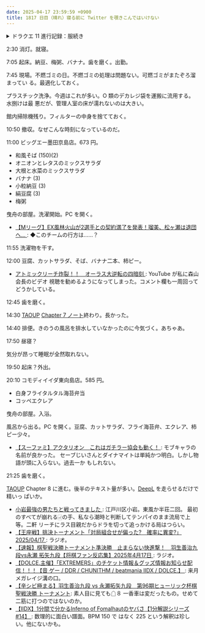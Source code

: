 ```yaml
---
date: 2025-04-17 23:59:59 +0900
title: 1817 日目（晴れ）寝る前に Twitter を覗きこんではいけない
---
```


<details><summary>ドラクエ 11 進行記録：服続き</summary>
<p>今晩の鍛冶実績は次のとおり：</p>
<pre>
騎士団の服 +2 鍛冶 done レッドベリー補充  
まじょの服 0/+1/+2 done 鍛冶 サバンナの水補充  
プリティエプロン 0/+2 done 鍛冶 ようせいの綿花補充  
ラブリーエプロン 0/+2 done 鍛冶  
大海賊のマント 0/+1/+2 done 鍛冶 ようせいの綿花補充  
バニースーツ 0/+1/+2 done 鍛冶  
おしゃれなスーツ 0/+1/+2 done 鍛冶  
ハンサムスーツ 0/+1/+2 done 鍛冶  
まじないしの服 +1/+2 done 鍛冶 サバンナの水補充  
ユグノアのマント 0 done 鍛冶  
しっこくのマント +1/+2 done 在庫  
ひかりのドレス +1/+2 done 鍛冶 かがやきそう補充  
はぐれメタルベスト 0/+1/+2 done 鍛冶  
大海賊のコート +1/+2 done 在庫  
聖女のドレス 0/+1/+2 done 鍛冶 なないろのまゆ ホワイトパール かがみ石補充  
王者のマント +1/+2 done 鍛冶 マグマの石補充  
戦姫のドレス 0/+1/+2 done 鍛冶 みかわしそう補充  
ジェネラルマント 0/+1/+2 done 鍛冶  
カリスマスーツ 0/+1/+2 done 鍛冶  
大樹のマント 0/+1/+2 done 鍛冶  
神のおどりこの服 +1/+2 done 在庫  
アテナのころも 0/+1/+2 done 鍛冶 にじいろの布 ホワイトパール かがみ石  
ミネルヴァドレス 0/+1/+2 done 鍛冶 なないろのまゆ みかわしそう  
マーシャルマント 0/+1/+2 done 鍛冶  
そうてんのトーガ 0/+1/+2 done 鍛冶 青い宝石  
ゼウスのマント 0/+1/+2 done 鍛冶  
</pre>
<p>補充と書いてある原料は時間を見て狩猟採集しに行きたいもの。時間がかかるものは購買する。
例えばかがやきそうを途中で調達しに鍛冶を中断したが、魔物から得るのが非効率で断念してキャンプの商人から買った。
次回予定の服でラブリーエキスがたくさん要るのだが、これもカジノのほうがじつは安いことがわかった。
コイン百枚でいいとは記憶違いだった。</p>
</details>

2:30 消灯。就寝。

7:05 起床。納豆、梅粥、バナナ。歯を磨く。出勤。

7:45 現場。不燃ゴミの日。不燃ゴミの処理は問題ない。可燃ゴミがまたぞろ溜まってい
る。最適化しておく。

プラスチック洗浄。今週はこれが多い。O 類のデカレジ袋を運搬に流用する。水捌けは最
悪だが、管理人室の床が濡れないのは大きい。

館内掃除機残り。フィルターの中身を捨てておく。

10:50 撤収。なぜこんな時刻になっているのだ。

11:00 ビッグエー墨田京島店。673 円。

* 和風そば (150)(2)
* オニオンとレタスのミックスサラダ
* 大根と水菜のミックスサラダ
* バナナ (3)
* 小粒納豆 (3)
* 絹豆腐 (3)
* 梅粥

曳舟の部屋。洗濯開始。PC を開く。

* [【Mリーグ】EX風林火山が2選手との契約満了を発表！瑠美、松ヶ瀬は退団へ…
  ](https://www.youtube.com/watch?v=YbfVPXv7xTc): ◆このチームの行方は……？

11:55 洗濯物を干す。

12:00 豆腐、カットサラダ、そば、バナナ二本、柿ピー。

* [アトミックリーチ炸裂！！　オーラス大逆転の四暗刻
  ](https://www.youtube.com/watch?v=bzwyBeksb-w): YouTube が私に森山会長のビデオ
  視聴を勧めるようになってしまった。コメント欄も一周回ってどうかしている。

12:45 歯を磨く。

14:30 [TAOUP] [Chapter 7 ノート][9]終わり。長かった。

14:40 排便。きのうの風呂を排水していなかったのに今気づく。あちゃあ。

17:50 昼寝？

気分が昂って睡眠が全然取れない。

19:50 起床？外出。

20:10 コモディイイダ東向島店。585 円。

* 白身フライタルタル海苔弁当
* コッペエクレア

曳舟の部屋。入浴。

風呂から出る。PC を開く。豆腐、カットサラダ、フライ海苔弁、エクレア、柿ピー少々。

* [【スーファミ】アクタリオン　これはガチラー協会も動く！
  ](https://www.youtube.com/watch?v=T-9YjrzC6ME): モブキャラの名前が良かった。
  セーブじいさんとダイナマイトは単純かつ明白。しかし物語が頭に入らない。過去一か
  もしれない。

21:25 歯を磨く。

[TAOUP] Chapter 8 に進む。後半のテキスト量が多い。[DeepL] を走らせるだけで精いっ
ぱいか。

* [小岩最強の男たちと戦ってきました
  ](https://www.youtube.com/watch?v=IP4QUZWTNRM): 江戸川区小岩。東風か半荘二回。
  最初のすべてが崩れる🀐の手、私なら潮時と判断してテンパイのまま流局で上等。二軒
  リーチにラス目親だからドラを切って追っかける局はつらい。
* [【王座戦】挑決トーナメント「対局組合せが偏った?　確率に異変?」2025/04/17
  ](https://www.youtube.com/watch?v=ZwHitCLmODc): ラジオ。
* [【速報】棋聖戦決勝トーナメント準決勝　止まらない快進撃！　羽生善治九段vs永瀬
  拓矢九段【将棋ファン反応集】2025年4月17日
  ](https://www.youtube.com/watch?v=gHuZqzfgQ0w): ラジオ。
* [【DOLCE.主催】「EXTREMERS」のチケット情報＆グッズ情報お知らせ配信！！！【音
  ゲー / DDR / CHUNITHM / beatmania IIDX / DOLCE.】
  ](https://www.youtube.com/watch?v=bPi87G9LNdU): 来月メガレイジ溝の口。
* [【辛シビ極まる】羽生善治九段 vs 永瀬拓矢九段　第96期ヒューリック杯棋聖戦決勝
  トーナメント](https://www.youtube.com/watch?v=YxfLwLDIqvc): 素人目に見ても☖８
  一香車は変だったもの。せめて二筋に打つのではないのか。
* [【IIDX】1分間で分かるInferno of Fomalhautのヤバさ【1分解説シリーズ#14】
  ](https://www.youtube.com/watch?v=jh1OyV747tQ): 数理的に面白い譜面。BPM 150 で
  はなく 225 という解釈は珍しい。他にないかも。

[9]: <https://github.com/showa-yojyo/taoup/issues/9>
[DeepL]: <https://www.deepl.com/translator>
[TAOUP]: <http://www.catb.org/esr/writings/taoup/html>
